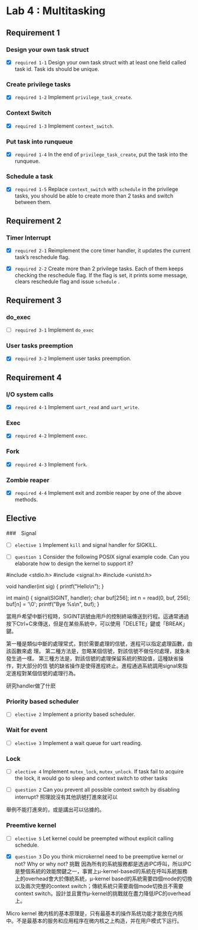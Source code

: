 # Lab 4 : Multitasking

## Requirement 1
### Design your own task struct
- [x] `required 1-1` Design your own task struct with at least one field called task id. Task ids should be unique.

### Create privilege tasks
- [x] `required 1-2` Implement `privilege_task_create`.

### Context Switch
- [x] `required 1-3` Implement `context_switch`.

### Put task into runqueue
- [x] `required 1-4` In the end of `privilege_task_create`, put the task into the runqueue.

### Schedule a task
- [x] `required 1-5` Replace `context_switch` with `schedule` in the privilege tasks, you should be able to create more than 2 tasks and switch between them.


## Requirement 2

### Timer Interrupt
- [x] `required 2-1` Reimplement the core timer handler, it updates the current task’s reschedule flag.
- [x] `required 2-2` Create more than 2 privilege tasks. Each of them keeps checking the reschedule flag. If the flag is set, it prints some message, clears reschedule flag and issue `schedule` .


## Requirement 3

### do_exec
- [ ] `required 3-1` Implement `do_exec`

### User tasks preemption
- [x] `required 3-2` Implement user tasks preemption.


## Requirement 4

### I/O system calls
- [x] `required 4-1` Implement `uart_read` and `uart_write`.

### Exec
- [x] `required 4-2` Implement `exec`.

### Fork
- [x] `required 4-3` Implement `fork`.

### Zombie reaper
- [x] `required 4-4` Implement exit and zombie reaper by one of the above methods.



## Elective

###　Signal
- [ ] `elective 1` Implement `kill` and signal handler for SIGKILL.

- [ ] `question 1` Consider the following POSIX signal example code. Can you elaborate how to design the kernel to support it?

#include <stdio.h>
#include <signal.h>
#include <unistd.h>

void handler(int sig) {
  printf("Hello\n");
}

int main()
{
  signal(SIGINT, handler);
  char buf[256];
  int n = read(0, buf, 256);
  buf[n] = '\0';
  printf("Bye %s\n", buf);
}

當用戶希望中斷行程時，SIGINT訊號由用戶的控制終端傳送到行程。這通常通過按下Ctrl+C來傳送，但是在某些系統中，可以使用「DELETE」鍵或「BREAK」鍵。

第一種是類似中斷的處理常式，對於需要處理的信號，進程可以指定處理函數，由該函數來處 理。
第二種方法是，忽略某個信號，對該信號不做任何處理，就象未發生過一樣。
第三種方法是，對該信號的處理保留系統的預設值，這種缺省操作，對大部分的信 號的缺省操作是使得進程終止。進程通過系統調用signal來指定進程對某個信號的處理行為。

研究handler做了什麽


### Priority based scheduler
- [ ] `elective 2` Implement a priority based scheduler.

### Wait for event

- [ ] `elective 3` Implement a wait queue for uart reading.

### Lock
- [ ] `elective 4` Implement `mutex_lock`, `mutex_unlock`. If task fail to acquire the lock, it would go to sleep and context switch to other tasks

- [ ] `question 2` Can you prevent all possible context switch by disabling interrupt?
照理說沒有其他訊號打進來就可以

舉例不能打進來的，或是講出可以佔據的。

### Preemtive kernel

- [ ] `elective 5` Let kernel could be preempted without explicit calling schedule.

- [x] `question 3` Do you think microkernel need to be preemptive kernel or not? Why or why not?
挑戰
因為所有的系統服務都是透過IPC呼叫，所以IPC是整個系統的效能關鍵之一，事實上μ-kernel-based的系統在呼叫系統服務上的overhead會大於傳統系統，μ-kernel based的系統需要四個mode的切換以及兩次完整的context switch；傳統系統只需要兩個mode切換且不需要context switch。設計並且實作μ-kernel的挑戰就在盡力降低IPC的overhead上。

Micro kernel 微内核的基本原理是，只有最基本的操作系统功能才能放在内核中。不是最基本的服务和应用程序在微内核之上构造，并在用户模式下运行。